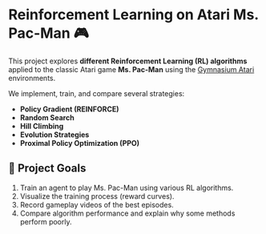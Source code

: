 # Reinforcement Learning on Atari Ms. Pac-Man 🎮

This project explores **different Reinforcement Learning (RL) algorithms** applied to the classic Atari game **Ms. Pac-Man** using the [Gymnasium Atari](https://gymnasium.farama.org/) environments.

We implement, train, and compare several strategies:
- **Policy Gradient (REINFORCE)**
- **Random Search**
- **Hill Climbing**
- **Evolution Strategies**
- **Proximal Policy Optimization (PPO)**

## 📌 Project Goals
1. Train an agent to play Ms. Pac-Man using various RL algorithms.  
2. Visualize the training process (reward curves).  
3. Record gameplay videos of the best episodes.  
4. Compare algorithm performance and explain why some methods perform poorly.

